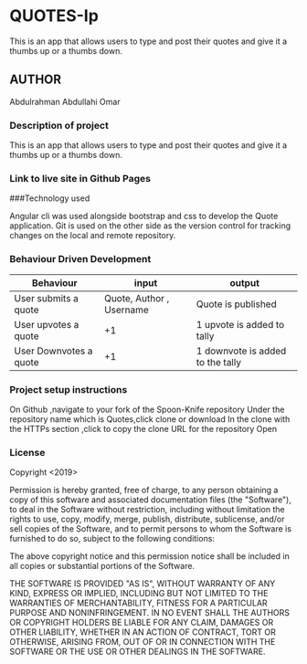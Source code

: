 # QUOTES-Ip

This is an app that allows users to type and post their quotes and give it a thumbs up or a thumbs down.

## AUTHOR

Abdulrahman Abdullahi Omar

### Description of project

This is an app that allows users to type and post their quotes and give it a thumbs up or a thumbs down. 

### Link to live site in Github Pages



###Technology used

Angular cli was used alongside bootstrap and css to develop the Quote application. Git is used on the other side as the version control for tracking changes on the local and remote repository.
 


### Behaviour Driven Development

|Behaviour|input|output|
|---------|-----|------|
| User submits a quote | Quote, Author , Username|  Quote is published |
| User upvotes a quote | +1| 1 upvote is added to tally |
| User Downvotes a quote | +1| 1 downvote is added to the tally |

### Project setup instructions

On Github ,navigate to your fork of the Spoon-Knife repository Under the repository name which is Quotes,click clone or download In the clone with the HTTPs section ,click to copy the clone URL for the repository Open


### License

Copyright <2019> <Abdulrahman Abdullahi Omar>

Permission is hereby granted, free of charge, to any person obtaining a copy of this software and associated documentation files (the "Software"), to deal in the Software without restriction, including without limitation the rights to use, copy, modify, merge, publish, distribute, sublicense, and/or sell copies of the Software, and to permit persons to whom the Software is furnished to do so, subject to the following conditions:

The above copyright notice and this permission notice shall be included in all copies or substantial portions of the Software.

THE SOFTWARE IS PROVIDED "AS IS", WITHOUT WARRANTY OF ANY KIND, EXPRESS OR IMPLIED, INCLUDING BUT NOT LIMITED TO THE WARRANTIES OF MERCHANTABILITY, FITNESS FOR A PARTICULAR PURPOSE AND NONINFRINGEMENT. IN NO EVENT SHALL THE AUTHORS OR COPYRIGHT HOLDERS BE LIABLE FOR ANY CLAIM, DAMAGES OR OTHER LIABILITY, WHETHER IN AN ACTION OF CONTRACT, TORT OR OTHERWISE, ARISING FROM, OUT OF OR IN CONNECTION WITH THE SOFTWARE OR THE USE OR OTHER DEALINGS IN THE SOFTWARE.





